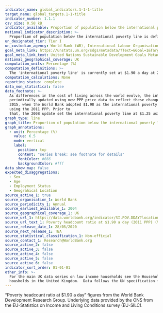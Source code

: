 ```yaml
---
indicator_name: global_indicators.1-1-1-title
target_name: global_targets.1-1-title
indicator_number: 1.1.1
csv_size: 0.58 kB
indicator_available: Proportion of population below the international poverty line
national_indicator_description: >-
  Proportion of population below the international poverty line is defined as the percentage of the population living on less than $1.90 a day at 2011 international prices. The 'international poverty line' is currently set at $1.90 a day at 2011 international prices.
un_designated_tier: Tier I
un_custodian_agency: World Bank (WB), International Labour Organisation (ILO)
goal_meta_link: https://unstats.un.org/sdgs/metadata/?Text=&Goal=1&Target=1.1
goal_meta_link_text: United Nations Sustainable Development Goals Metadata (PDF 894 KB)
national_geographical_coverage: UK
computation_units: Percentage (%)
computation_definitions: >-
  The 'international poverty line' is currently set at $1.90 a day at 2011 international prices. Purchasing power parity (PPP) is a measurement of prices in different countries that uses the prices of specific goods to compare the absolute purchasing power of the countries' currencies.
computation_calculations: None
reporting_status: complete
data_non_statistical: false
data_footnote: >-
  As differences in the cost of living across the world evolve, the international poverty line has to be
  periodically updated using new PPP price data to reflect these changes. The last change was in October 
  2015, when the World Bank adopted $1.90 as the international poverty line
  using the 2011 PPP. Prior to
  that, the 2008 update set the international poverty line at $1.25 using the 2005 PPP.
graph_type: line
graph_title: Proportion of population below the international poverty line
graph_annotations:
  - unit: Percentage (%)
    value: 6.5
    mode: vertical
    label:
      position: top
      content: "series break: see footnote for details"
      fontColor: #666
      backgroundColor: #fff
data_show_map: false
expected_disaggregations:
  - Sex
  - Age
  - Employment Status
  - Geograhical Location
source_active_1: true
source_organisation_1: World Bank
source_periodicity_1: Annual
source_earliest_available_1: 2004
source_geographical_coverage_1: UK
source_url_1: https://data.worldbank.org/indicator/SI.POV.DDAY?locations=GB
source_url_text_1: Poverty headcount ratio at $1.90 a day (2011 PPP) (% of population)
source_release_date_1: 28/05/2020
source_next_release_1: TBA
source_statistical_classification_1: Non-official
source_contact_1: Research@WorldBank.org
source_active_2: false
source_active_3: false
source_active_4: false
source_active_5: false
source_active_6: false
indicator_sort_order: 01-01-01
other_info: >-
  For the main UK data series on low income households see the Households below average income (HBAI) statistics. Please note that the HBAI statistics should not be compared to those living under the international poverty line, however they may give a more representative view of low income
  housholds in the United Kingdom.  Data follows the UN specification for this indicator. This indicator has not been identified in collaboration with topic experts.
---
```

“Poverty headcount ratio at $1.90 a day” figures from the World Bank Development Research Group. Underlying data provided by the ONS from the EU-Statistics on Income and Living Conditions survey (EU-SILC). 
